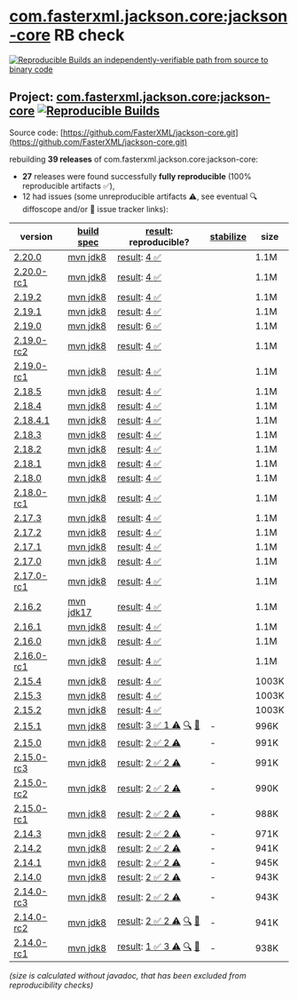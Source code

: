 [com.fasterxml.jackson.core:jackson-core](https://central.sonatype.com/artifact/com.fasterxml.jackson.core/jackson-core/versions) RB check
=======

[![Reproducible Builds](https://reproducible-builds.org/images/logos/rb.svg) an independently-verifiable path from source to binary code](https://reproducible-builds.org/)

## Project: [com.fasterxml.jackson.core:jackson-core](https://central.sonatype.com/artifact/com.fasterxml.jackson.core/jackson-core/versions) [![Reproducible Builds](https://img.shields.io/endpoint?url=https://raw.githubusercontent.com/jvm-repo-rebuild/reproducible-central/master/content/com/fasterxml/jackson/core/badge.json)](https://github.com/jvm-repo-rebuild/reproducible-central/blob/master/content/com/fasterxml/jackson/core/README.md)

Source code: [https://github.com/FasterXML/jackson-core.git](https://github.com/FasterXML/jackson-core.git)

rebuilding **39 releases** of com.fasterxml.jackson.core:jackson-core:
- **27** releases were found successfully **fully reproducible** (100% reproducible artifacts :white_check_mark:),
- 12 had issues (some unreproducible artifacts :warning:, see eventual :mag: diffoscope and/or :memo: issue tracker links):

| version | [build spec](/BUILDSPEC.md) | [result](https://reproducible-builds.org/docs/jvm/): reproducible? | [stabilize](https://github.com/google/oss-rebuild/blob/main/cmd/stabilize/README.md) | size |
| -- | --------- | ------ | ------ | -- |
| [2.20.0](https://central.sonatype.com/artifact/com.fasterxml.jackson.core/jackson-core/2.20.0/pom) | [mvn jdk8](jackson-core-2.20.0.buildspec) | [result](jackson-core-2.20.0.buildinfo): [4 :white_check_mark: ](jackson-core-2.20.0.buildcompare) | | 1.1M |
| [2.20.0-rc1](https://central.sonatype.com/artifact/com.fasterxml.jackson.core/jackson-core/2.20.0-rc1/pom) | [mvn jdk8](jackson-core-2.20.0-rc1.buildspec) | [result](jackson-core-2.20.0-rc1.buildinfo): [4 :white_check_mark: ](jackson-core-2.20.0-rc1.buildcompare) | | 1.1M |
| [2.19.2](https://central.sonatype.com/artifact/com.fasterxml.jackson.core/jackson-core/2.19.2/pom) | [mvn jdk8](jackson-core-2.19.2.buildspec) | [result](jackson-core-2.19.2.buildinfo): [4 :white_check_mark: ](jackson-core-2.19.2.buildcompare) | | 1.1M |
| [2.19.1](https://central.sonatype.com/artifact/com.fasterxml.jackson.core/jackson-core/2.19.1/pom) | [mvn jdk8](jackson-core-2.19.1.buildspec) | [result](jackson-core-2.19.1.buildinfo): [4 :white_check_mark: ](jackson-core-2.19.1.buildcompare) | | 1.1M |
| [2.19.0](https://central.sonatype.com/artifact/com.fasterxml.jackson.core/jackson-core/2.19.0/pom) | [mvn jdk8](jackson-core-2.19.0.buildspec) | [result](jackson-core-2.19.0.buildinfo): [6 :white_check_mark: ](jackson-core-2.19.0.buildcompare) | | 1.1M |
| [2.19.0-rc2](https://central.sonatype.com/artifact/com.fasterxml.jackson.core/jackson-core/2.19.0-rc2/pom) | [mvn jdk8](jackson-core-2.19.0-rc2.buildspec) | [result](jackson-core-2.19.0-rc2.buildinfo): [4 :white_check_mark: ](jackson-core-2.19.0-rc2.buildcompare) | | 1.1M |
| [2.19.0-rc1](https://central.sonatype.com/artifact/com.fasterxml.jackson.core/jackson-core/2.19.0-rc1/pom) | [mvn jdk8](jackson-core-2.19.0-rc1.buildspec) | [result](jackson-core-2.19.0-rc1.buildinfo): [4 :white_check_mark: ](jackson-core-2.19.0-rc1.buildcompare) | | 1.1M |
| [2.18.5](https://central.sonatype.com/artifact/com.fasterxml.jackson.core/jackson-core/2.18.5/pom) | [mvn jdk8](jackson-core-2.18.5.buildspec) | [result](jackson-core-2.18.5.buildinfo): [4 :white_check_mark: ](jackson-core-2.18.5.buildcompare) | | 1.1M |
| [2.18.4](https://central.sonatype.com/artifact/com.fasterxml.jackson.core/jackson-core/2.18.4/pom) | [mvn jdk8](jackson-core-2.18.4.buildspec) | [result](jackson-core-2.18.4.buildinfo): [4 :white_check_mark: ](jackson-core-2.18.4.buildcompare) | | 1.1M |
| [2.18.4.1](https://central.sonatype.com/artifact/com.fasterxml.jackson.core/jackson-core/2.18.4.1/pom) | [mvn jdk8](jackson-core-2.18.4.1.buildspec) | [result](jackson-core-2.18.4.1.buildinfo): [4 :white_check_mark: ](jackson-core-2.18.4.1.buildcompare) | | 1.1M |
| [2.18.3](https://central.sonatype.com/artifact/com.fasterxml.jackson.core/jackson-core/2.18.3/pom) | [mvn jdk8](jackson-core-2.18.3.buildspec) | [result](jackson-core-2.18.3.buildinfo): [4 :white_check_mark: ](jackson-core-2.18.3.buildcompare) | | 1.1M |
| [2.18.2](https://central.sonatype.com/artifact/com.fasterxml.jackson.core/jackson-core/2.18.2/pom) | [mvn jdk8](jackson-core-2.18.2.buildspec) | [result](jackson-core-2.18.2.buildinfo): [4 :white_check_mark: ](jackson-core-2.18.2.buildcompare) | | 1.1M |
| [2.18.1](https://central.sonatype.com/artifact/com.fasterxml.jackson.core/jackson-core/2.18.1/pom) | [mvn jdk8](jackson-core-2.18.1.buildspec) | [result](jackson-core-2.18.1.buildinfo): [4 :white_check_mark: ](jackson-core-2.18.1.buildcompare) | | 1.1M |
| [2.18.0](https://central.sonatype.com/artifact/com.fasterxml.jackson.core/jackson-core/2.18.0/pom) | [mvn jdk8](jackson-core-2.18.0.buildspec) | [result](jackson-core-2.18.0.buildinfo): [4 :white_check_mark: ](jackson-core-2.18.0.buildcompare) | | 1.1M |
| [2.18.0-rc1](https://central.sonatype.com/artifact/com.fasterxml.jackson.core/jackson-core/2.18.0-rc1/pom) | [mvn jdk8](jackson-core-2.18.0-rc1.buildspec) | [result](jackson-core-2.18.0-rc1.buildinfo): [4 :white_check_mark: ](jackson-core-2.18.0-rc1.buildcompare) | | 1.1M |
| [2.17.3](https://central.sonatype.com/artifact/com.fasterxml.jackson.core/jackson-core/2.17.3/pom) | [mvn jdk8](jackson-core-2.17.3.buildspec) | [result](jackson-core-2.17.3.buildinfo): [4 :white_check_mark: ](jackson-core-2.17.3.buildcompare) | | 1.1M |
| [2.17.2](https://central.sonatype.com/artifact/com.fasterxml.jackson.core/jackson-core/2.17.2/pom) | [mvn jdk8](jackson-core-2.17.2.buildspec) | [result](jackson-core-2.17.2.buildinfo): [4 :white_check_mark: ](jackson-core-2.17.2.buildcompare) | | 1.1M |
| [2.17.1](https://central.sonatype.com/artifact/com.fasterxml.jackson.core/jackson-core/2.17.1/pom) | [mvn jdk8](jackson-core-2.17.1.buildspec) | [result](jackson-core-2.17.1.buildinfo): [4 :white_check_mark: ](jackson-core-2.17.1.buildcompare) | | 1.1M |
| [2.17.0](https://central.sonatype.com/artifact/com.fasterxml.jackson.core/jackson-core/2.17.0/pom) | [mvn jdk8](jackson-core-2.17.0.buildspec) | [result](jackson-core-2.17.0.buildinfo): [4 :white_check_mark: ](jackson-core-2.17.0.buildcompare) | | 1.1M |
| [2.17.0-rc1](https://central.sonatype.com/artifact/com.fasterxml.jackson.core/jackson-core/2.17.0-rc1/pom) | [mvn jdk8](jackson-core-2.17.0-rc1.buildspec) | [result](jackson-core-2.17.0-rc1.buildinfo): [4 :white_check_mark: ](jackson-core-2.17.0-rc1.buildcompare) | | 1.1M |
| [2.16.2](https://central.sonatype.com/artifact/com.fasterxml.jackson.core/jackson-core/2.16.2/pom) | [mvn jdk17](jackson-core-2.16.2.buildspec) | [result](jackson-core-2.16.2.buildinfo): [4 :white_check_mark: ](jackson-core-2.16.2.buildcompare) | | 1.1M |
| [2.16.1](https://central.sonatype.com/artifact/com.fasterxml.jackson.core/jackson-core/2.16.1/pom) | [mvn jdk8](jackson-core-2.16.1.buildspec) | [result](jackson-core-2.16.1.buildinfo): [4 :white_check_mark: ](jackson-core-2.16.1.buildcompare) | | 1.1M |
| [2.16.0](https://central.sonatype.com/artifact/com.fasterxml.jackson.core/jackson-core/2.16.0/pom) | [mvn jdk8](jackson-core-2.16.0.buildspec) | [result](jackson-core-2.16.0.buildinfo): [4 :white_check_mark: ](jackson-core-2.16.0.buildcompare) | | 1.1M |
| [2.16.0-rc1](https://central.sonatype.com/artifact/com.fasterxml.jackson.core/jackson-core/2.16.0-rc1/pom) | [mvn jdk8](jackson-core-2.16.0-rc1.buildspec) | [result](jackson-core-2.16.0-rc1.buildinfo): [4 :white_check_mark: ](jackson-core-2.16.0-rc1.buildcompare) | | 1.1M |
| [2.15.4](https://central.sonatype.com/artifact/com.fasterxml.jackson.core/jackson-core/2.15.4/pom) | [mvn jdk8](jackson-core-2.15.4.buildspec) | [result](jackson-core-2.15.4.buildinfo): [4 :white_check_mark: ](jackson-core-2.15.4.buildcompare) | | 1003K |
| [2.15.3](https://central.sonatype.com/artifact/com.fasterxml.jackson.core/jackson-core/2.15.3/pom) | [mvn jdk8](jackson-core-2.15.3.buildspec) | [result](jackson-core-2.15.3.buildinfo): [4 :white_check_mark: ](jackson-core-2.15.3.buildcompare) | | 1003K |
| [2.15.2](https://central.sonatype.com/artifact/com.fasterxml.jackson.core/jackson-core/2.15.2/pom) | [mvn jdk8](jackson-core-2.15.2.buildspec) | [result](jackson-core-2.15.2.buildinfo): [4 :white_check_mark: ](jackson-core-2.15.2.buildcompare) | | 1003K |
| [2.15.1](https://central.sonatype.com/artifact/com.fasterxml.jackson.core/jackson-core/2.15.1/pom) | [mvn jdk8](jackson-core-2.15.1.buildspec) | [result](jackson-core-2.15.1.buildinfo): [3 :white_check_mark:  1 :warning:](jackson-core-2.15.1.buildcompare) [:mag:](jackson-core-2.15.1.diffoscope) [:memo:](https://github.com/FasterXML/jackson-core/issues/1028) | - | 996K |
| [2.15.0](https://central.sonatype.com/artifact/com.fasterxml.jackson.core/jackson-core/2.15.0/pom) | [mvn jdk8](jackson-core-2.15.0.buildspec) | [result](jackson-core-2.15.0.buildinfo): [2 :white_check_mark:  2 :warning:](jackson-core-2.15.0.buildcompare) | - | 991K |
| [2.15.0-rc3](https://central.sonatype.com/artifact/com.fasterxml.jackson.core/jackson-core/2.15.0-rc3/pom) | [mvn jdk8](jackson-core-2.15.0-rc3.buildspec) | [result](jackson-core-2.15.0-rc3.buildinfo): [2 :white_check_mark:  2 :warning:](jackson-core-2.15.0-rc3.buildcompare) | - | 991K |
| [2.15.0-rc2](https://central.sonatype.com/artifact/com.fasterxml.jackson.core/jackson-core/2.15.0-rc2/pom) | [mvn jdk8](jackson-core-2.15.0-rc2.buildspec) | [result](jackson-core-2.15.0-rc2.buildinfo): [2 :white_check_mark:  2 :warning:](jackson-core-2.15.0-rc2.buildcompare) | - | 990K |
| [2.15.0-rc1](https://central.sonatype.com/artifact/com.fasterxml.jackson.core/jackson-core/2.15.0-rc1/pom) | [mvn jdk8](jackson-core-2.15.0-rc1.buildspec) | [result](jackson-core-2.15.0-rc1.buildinfo): [2 :white_check_mark:  2 :warning:](jackson-core-2.15.0-rc1.buildcompare) | - | 988K |
| [2.14.3](https://central.sonatype.com/artifact/com.fasterxml.jackson.core/jackson-core/2.14.3/pom) | [mvn jdk8](jackson-core-2.14.3.buildspec) | [result](jackson-core-2.14.3.buildinfo): [2 :white_check_mark:  2 :warning:](jackson-core-2.14.3.buildcompare) | - | 971K |
| [2.14.2](https://central.sonatype.com/artifact/com.fasterxml.jackson.core/jackson-core/2.14.2/pom) | [mvn jdk8](jackson-core-2.14.2.buildspec) | [result](jackson-core-2.14.2.buildinfo): [2 :white_check_mark:  2 :warning:](jackson-core-2.14.2.buildcompare) | - | 941K |
| [2.14.1](https://central.sonatype.com/artifact/com.fasterxml.jackson.core/jackson-core/2.14.1/pom) | [mvn jdk8](jackson-core-2.14.1.buildspec) | [result](jackson-core-2.14.1.buildinfo): [2 :white_check_mark:  2 :warning:](jackson-core-2.14.1.buildcompare) | - | 945K |
| [2.14.0](https://central.sonatype.com/artifact/com.fasterxml.jackson.core/jackson-core/2.14.0/pom) | [mvn jdk8](jackson-core-2.14.0.buildspec) | [result](jackson-core-2.14.0.buildinfo): [2 :white_check_mark:  2 :warning:](jackson-core-2.14.0.buildcompare) | - | 943K |
| [2.14.0-rc3](https://central.sonatype.com/artifact/com.fasterxml.jackson.core/jackson-core/2.14.0-rc3/pom) | [mvn jdk8](jackson-core-2.14.0-rc3.buildspec) | [result](jackson-core-2.14.0-rc3.buildinfo): [2 :white_check_mark:  2 :warning:](jackson-core-2.14.0-rc3.buildcompare) | - | 943K |
| [2.14.0-rc2](https://central.sonatype.com/artifact/com.fasterxml.jackson.core/jackson-core/2.14.0-rc2/pom) | [mvn jdk8](jackson-core-2.14.0-rc2.buildspec) | [result](jackson-core-2.14.0-rc2.buildinfo): [2 :white_check_mark:  2 :warning:](jackson-core-2.14.0-rc2.buildcompare) [:mag:](jackson-core-2.14.0-rc2.diffoscope) [:memo:](https://github.com/FasterXML/oss-parent/pull/75) | - | 941K |
| [2.14.0-rc1](https://central.sonatype.com/artifact/com.fasterxml.jackson.core/jackson-core/2.14.0-rc1/pom) | [mvn jdk8](jackson-core-2.14.0-rc1.buildspec) | [result](jackson-core-2.14.0-rc1.buildinfo): [1 :white_check_mark:  3 :warning:](jackson-core-2.14.0-rc1.buildcompare) [:mag:](jackson-core-2.14.0-rc1.diffoscope) [:memo:](https://github.com/FasterXML/oss-parent/pull/55) | - | 938K |

<i>(size is calculated without javadoc, that has been excluded from reproducibility checks)</i>
